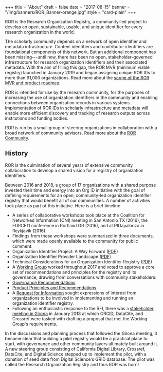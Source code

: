 +++
title = "About"
draft = false
date = "2017-08-15"
banner = "/img/banners/ROR_Banner-orange.jpg"
style = "card-plain"
+++

ROR is the Research Organization Registry, a community-led project to develop an open, sustainable, usable, and unique identifier for every research organization in the world.

The scholarly community depends on a network of open identifier and metadata infrastructure. Content identifiers and contributor identifiers are foundational components of this network. But an additional component has been missing---until now, there has been no open, stakeholder-governed infrastructure for research organization identifiers and their associated metadata. With the aim of filling this gap, the ROR MVR (minimum viable registry) launched in January 2019 and began assigning unique ROR IDs to more than 91,000 organizations. Read more about the [scope of the ROR MVR and product roadmap](https://ror.org/scope).

ROR is intended for use by the research community, for the purposes of increasing the use of organization identifiers in the community and enabling connections between organization records in various systems. Implementation of ROR IDs in scholarly infrastructure and metadata will enable more efficient discovery and tracking of research outputs across institutions and funding bodies.

ROR is run by a small group of steering organizations in collaboration with a broad network of community advisors. Read more about the [ROR Community](https://ror.org/community).

## History
ROR is the culmination of several years of extensive community collaboration to develop a shared vision for a registry of organization identifiers.

Between 2016 and 2018, a group of 17 organizations with a shared purpose invested their time and energy into an Org ID initiative with the goal of defining requirements for an open, community-led organization identifier registry that would benefit all of our communities. A number of activities took place as part of this initiative. Here is a brief timeline:

-   A series of collaborative workshops took place at the Coalition for Networked Information (CNI) meeting in San Antonio TX (2016), the FORCE11 conference in Portland OR (2016), and at PIDapalooza in Reykjavik (2016).
-   Findings from these workshops were summarized in three documents, which were made openly available to the community for public comment:
-   Organization Identifier Project: A Way Forward ([PDF](https://doi.org/10.5438/2906))
-   Organization Identifier Provider Landscape ([PDF](https://doi.org/10.5438/4716))
-   Technical Considerations for an Organization Identifier Registry ([PDF](https://doi.org/10.5438/7885))
-   A [Working Group](https://orcid.org/content/organization-identifier-working-group) worked throughout 2017 and voted to approve a core set of recommendations and principles for the registry and its governance, drawing from conversations with community stakeholders:
-   [Governance Recommendations](https://figshare.com/articles/ORG_ID_WG_Governance_Principles_and_Recommendations/5402002/1)
-   [Product Principles and Recommendations](https://figshare.com/articles/ORG_ID_WG_Product_Principles_and_Recommendations/5402047/1)
-   A [Request for Information](https://doi.org/10.23640/07243.5458162.v1) sought expressions of interest from organizations to be involved in implementing and running an organization identifier registry.
-   Following an enthusiastic response to the RFI, there was a [stakeholder meeting in Girona](https://orcid.org/content/2018-org-id-meeting) in January 2018 at which ORCID, DataCite, and Crossref were tasked with drafting a proposal that met the Working Group's requirements.

In the discussions and planning process that followed the Girona meeting, it became clear that building a pilot registry would be a practical place to start, with governance and other community layers ultimately built around it. A new steering group consisting of California Digital Library, Crossref, DataCite, and Digital Science stepped up to implement the pilot, with a donation of seed data from Digital Science's GRID database. The pilot was called the Research Organization Registry and thus ROR was born!
